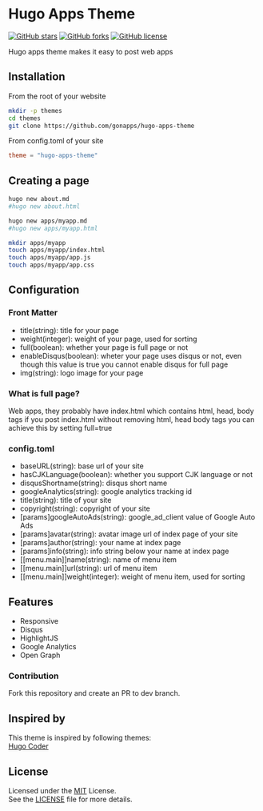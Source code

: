 # Hugo Apps Theme
[![GitHub stars](https://img.shields.io/github/stars/gonapps/hugo-apps-theme.svg?style=flat-square)](https://github.com/gonapps/hugo-apps-theme/stargazers)
[![GitHub forks](https://img.shields.io/github/forks/gonapps/hugo-apps-theme.svg?style=flat-square)](https://github.com/gonapps/hugo-apps-theme/fork)
[![GitHub license](https://img.shields.io/badge/license-MIT-blue.svg?style=flat-square)](https://raw.githubusercontent.com/gonapps/hugo-apps-theme/master/LICENSE.md)

Hugo apps theme makes it easy to post web apps

## Installation
From the root of your website
```bash
mkdir -p themes
cd themes
git clone https://github.com/gonapps/hugo-apps-theme
```
From config.toml of your site
```toml
theme = "hugo-apps-theme"
```

## Creating a page
```bash
hugo new about.md
#hugo new about.html
```
```bash
hugo new apps/myapp.md
#hugo new apps/myapp.html
```
```bash
mkdir apps/myapp
touch apps/myapp/index.html
touch apps/myapp/app.js
touch apps/myapp/app.css
```

## Configuration

### Front Matter
- title(string): title for your page
- weight(integer): weight of your page, used for sorting
- full(boolean): whether your page is full page or not
- enableDisqus(boolean): wheter your page uses disqus or not, even though this value is true you cannot enable disqus for full page
- img(string): logo image for your page

### What is full page?
Web apps, they probably have index.html which contains html, head, body tags
if you post index.html without removing html, head body tags you can achieve this by setting full=true

### config.toml
- baseURL(string): base url of your site
- hasCJKLanguage(boolean): whether you support CJK language or not
- disqusShortname(string): disqus short name
- googleAnalytics(string): google analytics tracking id
- title(string): title of your site
- copyright(string): copyright of your site
- [params]googleAutoAds(string): google_ad_client value of Google Auto Ads
- [params]avatar(string): avatar image url of index page of your site
- [params]author(string): your name at index page
- [params]info(string): info string below your name at index page
- [[menu.main]]name(string): name of menu item
- [[menu.main]]url(string): url of menu item
- [[menu.main]]weight(integer): weight of menu item, used for sorting

## Features
* Responsive
* Disqus
* HighlightJS
* Google Analytics
* Open Graph

### Contribution
Fork this repository and create an PR to dev branch.

## Inspired by
This theme is inspired by following themes:<br/>
[Hugo Coder](https://github.com/luizdepra/hugo-coder)

## License
Licensed under the [MIT](https://opensource.org/licenses/MIT) License.<br/>
See the [LICENSE](https://raw.githubusercontent.com/gonapps/hugo-apps-theme/master/LICENSE.md) file for more details.
